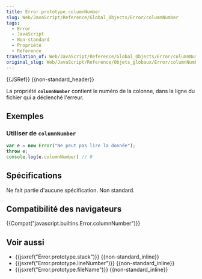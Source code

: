 ```yaml
---
title: Error.prototype.columnNumber
slug: Web/JavaScript/Reference/Global_Objects/Error/columnNumber
tags:
  - Error
  - JavaScript
  - Non-standard
  - Propriété
  - Reference
translation_of: Web/JavaScript/Reference/Global_Objects/Error/columnNumber
original_slug: Web/JavaScript/Reference/Objets_globaux/Error/columnNumber
---
```


{{JSRef}} {{non-standard_header}}

La propriété **`columnNumber`** contient le numéro de la colonne, dans la ligne du fichier qui a déclenché l'erreur.

## Exemples

### Utiliser de `columnNumber`

```js
var e = new Error("Ne peut pas lire la donnée");
throw e;
console.log(e.columnNumber) // 0
```

## Spécifications

Ne fait partie d'aucune spécification. Non standard.

## Compatibilité des navigateurs

{{Compat("javascript.builtins.Error.columnNumber")}}

## Voir aussi

- {{jsxref("Error.prototype.stack")}} {{non-standard_inline}}
- {{jsxref("Error.prototype.lineNumber")}} {{non-standard_inline}}
- {{jsxref("Error.prototype.fileName")}} {{non-standard_inline}}
